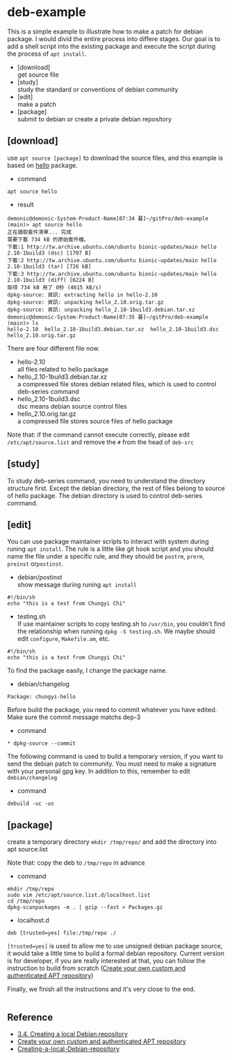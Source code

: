 # deb-example

This is a simple example to illustrate how to make a patch for debian package. I would divid the entire process into differe stages. Our goal is to add a shell script into the existing package and execute the script during the process of `apt install`.  

* [download]  
  get source file
* [study]  
  study the standard or conventions of debian community
* [edit]  
  make a patch
* [package]  
  submit to debian or create a private debian repository

## [download]

use `apt source [package]` to download the source files, and this example is based on [hello](http://www.gnu.org/software/hello/) package.

* command
```
apt source hello
```

* result
```
demonic@demonic-System-Product-Name[07:34 暮]~/gitPro/deb-example (main)> apt source hello
正在讀取套件清單... 完成
需要下載 734 kB 的原始套件檔。
下載:1 http://tw.archive.ubuntu.com/ubuntu bionic-updates/main hello 2.10-1build3 (dsc) [1707 B]
下載:2 http://tw.archive.ubuntu.com/ubuntu bionic-updates/main hello 2.10-1build3 (tar) [726 kB]
下載:3 http://tw.archive.ubuntu.com/ubuntu bionic-updates/main hello 2.10-1build3 (diff) [6224 B]
取得 734 kB 用了 0秒 (4615 kB/s)
dpkg-source: 資訊: extracting hello in hello-2.10
dpkg-source: 資訊: unpacking hello_2.10.orig.tar.gz
dpkg-source: 資訊: unpacking hello_2.10-1build3.debian.tar.xz
demonic@demonic-System-Product-Name[07:35 暮]~/gitPro/deb-example (main)> ls
hello-2.10  hello_2.10-1build3.debian.tar.xz  hello_2.10-1build3.dsc  hello_2.10.orig.tar.gz
```

There are four different file now.
* hello-2.10  
  all files related to hello package
* hello_2.10-1build3.debian.tar.xz  
  a compressed file stores debian related files, which is used to control deb-series command
* hello_2.10-1build3.dsc  
  dsc means debian source control files
* hello_2.10.orig.tar.gz  
  a compressed file stores source files of hello package

Note that: if the command cannot execute correctly, please edit `/etc/apt/source.list` and remove the `#` from the head of `deb-src`  

## [study]
To study deb-series command, you need to understand the directory structure first. Except the debian directory, the rest of files belong to source of hello package. The debian directory is used to control deb-series command.

## [edit]
You can use package maintainer scripts to interact with system during runing `apt install`. The rule is a little like git hook script and you should name the file under a specific rule, and they should be `postrm`, `prerm`, `preinst` or`postinst`.

* debian/postinst  
  show message during runing `apt install`
```shell
#!/bin/sh
echo "this is a test from Chungyi Chi"
```

* testing.sh  
  If use maintainer scripts to copy testing.sh to `/usr/bin`, you couldn't find the relationship when running `dpkg -S testing.sh`. We maybe should edit `configure`, `Makefile.am`, etc.
```shell
#!/bin/sh
echo "this is a test from Chungyi Chi"
```

To find the package easily, I change the package name.
* debian/changelog
```
Package: chungyi-hello
```

Before build the package, you need to commit whatever you have edited. Make sure the commit message matchs dep-3
* command
```
* dpkg-source --commit
```

The following command is used to build a temporary version, if you want to send the debian patch to community. You must need to make a signature with your personal gpg key. In addition to this, remember to edit `debian/changelog`
* command
```
debuild -uc -us
```

## [package]
create a temporary directory `mkdir /tmp/repo/` and add the directory into apt source.list

Note that: copy the deb to `/tmp/repo` in advance
* command
```
mkdir /tmp/repo
sudo vim /etc/apt/source.list.d/localhost.list
cd /tmp/repo
dpkg-scanpackages -m . | gzip --fast > Packages.gz
```

* localhost.d
```
deb [trusted=yes] file:/tmp/repo ./
```

`[trusted=yes]` is used to allow me to use unsigned debian package source, it would take a little time to build a formal debian repository. Current version is for developer, if you are really interested at that, you can follow the instruction to build from scratch ([Create your own custom and authenticated APT repository](https://medium.com/sqooba/create-your-own-custom-and-authenticated-apt-repository-1e4a4cf0b864))

Finally, we finish all the instructions and it's very close to the end.

```
```

## Reference
* [3.4. Creating a local Debian repository](https://blog.heckel.io/2015/10/18/how-to-create-debian-package-and-debian-repository/#Creating-a-local-Debian-repository)
* [Create your own custom and authenticated APT repository](https://medium.com/sqooba/create-your-own-custom-and-authenticated-apt-repository-1e4a4cf0b864)
* [Creating-a-local-Debian-repository](https://blog.heckel.io/2015/10/18/how-to-create-debian-package-and-debian-repository/#Creating-a-local-Debian-repository)
